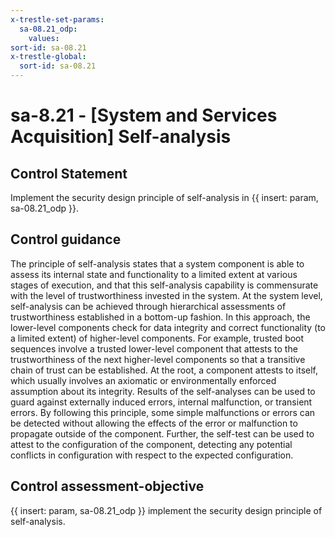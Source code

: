 ```yaml
---
x-trestle-set-params:
  sa-08.21_odp:
    values:
sort-id: sa-08.21
x-trestle-global:
  sort-id: sa-08.21
---
```


# sa-8.21 - \[System and Services Acquisition\] Self-analysis

## Control Statement

Implement the security design principle of self-analysis in {{ insert: param, sa-08.21_odp }}.

## Control guidance

The principle of self-analysis states that a system component is able to assess its internal state and functionality to a limited extent at various stages of execution, and that this self-analysis capability is commensurate with the level of trustworthiness invested in the system. At the system level, self-analysis can be achieved through hierarchical assessments of trustworthiness established in a bottom-up fashion. In this approach, the lower-level components check for data integrity and correct functionality (to a limited extent) of higher-level components. For example, trusted boot sequences involve a trusted lower-level component that attests to the trustworthiness of the next higher-level components so that a transitive chain of trust can be established. At the root, a component attests to itself, which usually involves an axiomatic or environmentally enforced assumption about its integrity. Results of the self-analyses can be used to guard against externally induced errors, internal malfunction, or transient errors. By following this principle, some simple malfunctions or errors can be detected without allowing the effects of the error or malfunction to propagate outside of the component. Further, the self-test can be used to attest to the configuration of the component, detecting any potential conflicts in configuration with respect to the expected configuration.

## Control assessment-objective

{{ insert: param, sa-08.21_odp }} implement the security design principle of self-analysis.
